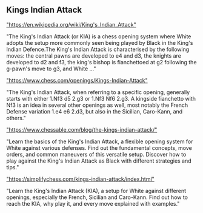 <h2>Kings Indian Attack</h2>
<p><a href="https://en.wikipedia.org/wiki/King's_Indian_Attack">"https://en.wikipedia.org/wiki/King's_Indian_Attack"</a></p>

<p>"The King's Indian Attack (or KIA) is a chess opening system where White adopts the setup more commonly seen being played by Black in the King's Indian Defence.The King's Indian Attack is characterised by the following moves: the central pawns are developed to e4 and d3, the knights are developed to d2 and f3, the king's bishop is fianchettoed at g2 following the g-pawn's move to g3, and White ..." </p>

<p><a href="https://www.chess.com/openings/Kings-Indian-Attack">"https://www.chess.com/openings/Kings-Indian-Attack"</a></p>

<p>"The King's Indian Attack, when referring to a specific opening, generally starts with either 1.Nf3 d5 2.g3 or 1.Nf3 Nf6 2.g3. A kingside fianchetto with Nf3 is an idea in several other openings as well, most notably the French Defense variation 1.e4 e6 2.d3, but also in the Sicilian, Caro-Kann, and others." </p>

<p><a href="https://www.chessable.com/blog/the-kings-indian-attack/">"https://www.chessable.com/blog/the-kings-indian-attack/"</a></p>

<p>"Learn the basics of the King's Indian Attack, a flexible opening system for White against various defenses. Find out the fundamental concepts, move orders, and common maneuvers of this versatile setup. Discover how to play against the King's Indian Attack as Black with different strategies and tips." </p>

<p><a href="https://simplifychess.com/kings-indian-attack/index.html">"https://simplifychess.com/kings-indian-attack/index.html"</a></p>

<p>"Learn the King's Indian Attack (KIA), a setup for White against different openings, especially the French, Sicilian and Caro-Kann. Find out how to reach the KIA, why play it, and every move explained with examples." </p>

